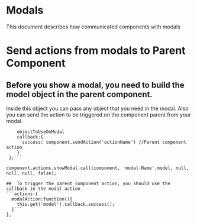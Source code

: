 Modals
==================
This document describes how communicated components with modals
 
 # Send actions from modals to Parent Component
 
 ## Before you show a modal, you need to build the model object in the parent component. 
 Inside this object you can pass any object that you need in the modal. Also you can send
  the action to be triggered on the component parent from your modal.
 
   ```let model = {
       objectToUseOnModal
       callback:{
         success: component.sendAction('actionName') //Parent component action
       }
    };```
    
  component.actions.showModal.call(component, 'modal-Name',model, null, null, null, false);
    
 ##  To trigger the parent component action, you should use the callback in the modal action
   ```actions:{
     modalAction:function(){
       this.get('model').callback.success(); 
     }```
  },
    

